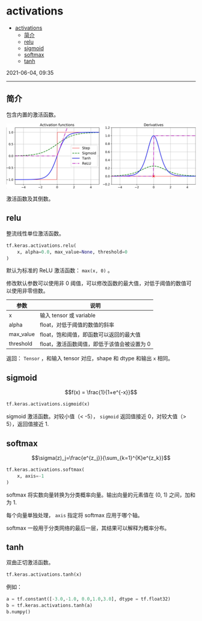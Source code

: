 # activations

- [activations](#activations)
  - [简介](#简介)
  - [relu](#relu)
  - [sigmoid](#sigmoid)
  - [softmax](#softmax)
  - [tanh](#tanh)

2021-06-04, 09:35
***

## 简介

包含内置的激活函数。

![](images/2021-06-04-09-36-32.png)

激活函数及其倒数。

## relu

整流线性单位激活函数。

```python
tf.keras.activations.relu(
    x, alpha=0.0, max_value=None, threshold=0
)
```

默认为标准的 ReLU 激活函数： `max(x, 0)` 。

修改默认参数可以使用非 0 阈值，可以修改函数的最大值，对低于阈值的数值可以使用非零倍数。

| 参数 | 说明 |
| --- | --- |
| x | 输入 tensor 或 variable |
| alpha | float，对低于阈值的数值的斜率 |
| max_value | float，饱和阈值，即函数可以返回的最大值 |
| threshold | float，激活函数阈值，即低于该值会被设置为 0 |

返回： `Tensor` ，和输入 tensor 对应，shape 和 dtype 和输出 `x` 相同。

## sigmoid

$$f(x) = \frac{1}{1+e^{-x}}$$

```py
tf.keras.activations.sigmoid(x)
```

sigmoid 激活函数。对较小值（< -5）， `sigmoid` 返回值接近 0，对较大值（> 5），返回值接近 1.

## softmax

$$\sigma(z)_j=\frac{e^{z_j}}{\sum_{k=1}^{K}e^{z_k}}$$

```python
tf.keras.activations.softmax(
    x, axis=-1
)
```

softmax 将实数向量转换为分类概率向量。输出向量的元素值在 (0, 1) 之间，加和为 1.

每个向量单独处理， `axis` 指定将 softmax 应用于哪个轴。

softmax 一般用于分类网络的最后一层，其结果可以解释为概率分布。

## tanh

双曲正切激活函数。

```py
tf.keras.activations.tanh(x)
```

例如：

```py
a = tf.constant([-3.0,-1.0, 0.0,1.0,3.0], dtype = tf.float32)
b = tf.keras.activations.tanh(a)
b.numpy()
```

